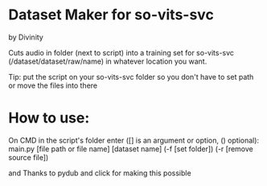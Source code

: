 # Dataset Maker for so-vits-svc
by Divinity

Cuts audio in folder (next to script) into
a training set for so-vits-svc (/dataset/dataset/raw/name)
in whatever location you want.

Tip: put the script on your so-vits-svc folder so you don't have
to set path or move the files into there

# How to use:
On CMD in the script's folder enter ([] is an argument or option, () optional):
main.py [file path or file name] [dataset name] (-f [set folder]) (-r [remove source file])  

and Thanks to pydub and click for making this possible
